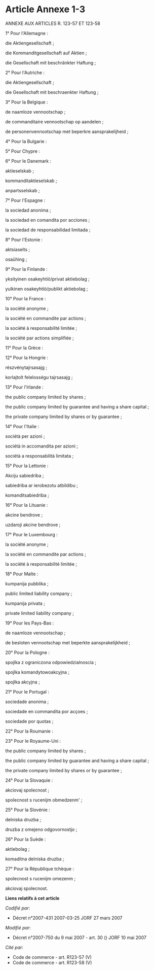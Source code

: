 # Article Annexe 1-3

ANNEXE AUX ARTICLES R. 123-57 ET 123-58

1° Pour l'Allemagne :

die Aktiengesellschaft ;

die Kommanditgesellschaft auf Aktien ;

die Gesellschaft mit beschränkter Haftung ;

2° Pour l'Autriche :

die Aktiengesellschaft ;

die Gesellschaft mit beschraenkter Haftung ;

3° Pour la Belgique :

de naamloze vennootschap ;

de commanditaire vennootschap op aandelen ;

de personenvennootschap met beperkre aansprakelijheid ;

4° Pour la Bulgarie :

5° Pour Chypre :

6° Pour le Danemark :

aktieselskab ;

kommanditaktieselskab ;

anpartsselskab ;

7° Pour l'Espagne :

la sociedad anonima ;

la sociedad en comandita por acciones ;

la sociedad de responsabilidad limitada ;

8° Pour l'Estonie :

aktsiaselts ;

osaühing ;

9° Pour la Finlande :

yksityinen osakeyhtiö/privat aktiebolag ;

yulkinen osakeyhtiö/publikt aktiebolag ;

10° Pour la France :

la société anonyme ;

la société en commandite par actions ;

la société à responsabilité limitée ;

la société par actions simplifiée ;

11° Pour la Grèce :

12° Pour la Hongrie :

részvénytajrsasajg ;

korlajtolt felelosségu tajrsasajg ;

13° Pour l'Irlande :

the public company limited by shares ;

the public company limited by guarantee and having a share capital ;

the private company limited by shares or by guarantee ;

14° Pour l'Italie :

sociétà per azioni ;

sociétà in accomandita per azioni ;

sociétà a responsabilità limitata ;

15° Pour la Lettonie :

Akciju sabiedriba ;

sabiedriba ar ierobezotu atbildibu ;

komanditsabiedriba ;

16° Pour la Lituanie :

akcine bendrove ;

uzdaroji akcine bendrove ;

17° Pour le Luxembourg :

la société anonyme ;

la société en commandite par actions ;

la société à responsabilité limitée ;

18° Pour Malte :

kumpanija pubblika ;

public limited liability company ;

kumpanija privata ;

private limited liability company ;

19° Pour les Pays-Bas :

de naamloze vennootschap ;

de besloten vennootschap met beperkte aansprakelijkheid ;

20° Pour la Pologne :

spojlka z ograniczona odpowiedzialnoscia ;

spojlka komandytowoakcyjna ;

spojlka akcyjna ;

21° Pour le Portugal :

sociedade anonima ;

sociedade en commandita por acçoes ;

sociedade por quotas ;

22° Pour la Roumanie :

23° Pour le Royaume-Uni :

the public company limited by shares ;

the public company limited by guarantee and having a share capital ;

the private company limited by shares or by guarantee ;

24° Pour la Slovaquie :

akciovaj spolecnost ;

spolecnost s rucenijm obmedzenm' ;

25° Pour la Slovénie :

delniska druzba ;

druzba z omejeno odgovornostjo ;

26° Pour la Suède :

aktiebolag ;

komaditna delniska druzba ;

27° Pour la République tchèque :

spolecnost s rucenijm omezenm ;

akciovaj spolecnost.

**Liens relatifs à cet article**

_Codifié par_:

  - Décret n°2007-431 2007-03-25 JORF 27 mars 2007

_Modifié par_:

  - Décret n°2007-750 du 9 mai 2007 - art. 30 () JORF 10 mai 2007

_Cité par_:

  - Code de commerce - art. R123-57 (V)
  - Code de commerce - art. R123-58 (V)
